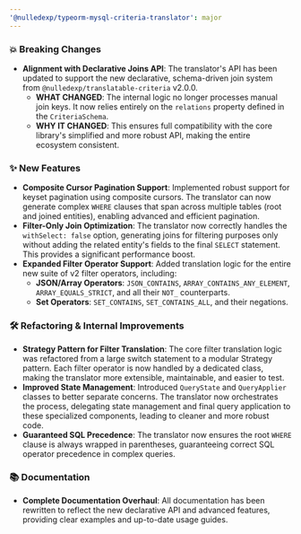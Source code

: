```yaml
---
'@nulledexp/typeorm-mysql-criteria-translator': major
---
```


### 💥 Breaking Changes

- **Alignment with Declarative Joins API**: The translator's API has been updated to support the new declarative, schema-driven join system from `@nulledexp/translatable-criteria` v2.0.0.
  - **WHAT CHANGED**: The internal logic no longer processes manual join keys. It now relies entirely on the `relations` property defined in the `CriteriaSchema`.
  - **WHY IT CHANGED**: This ensures full compatibility with the core library's simplified and more robust API, making the entire ecosystem consistent.

### ✨ New Features

- **Composite Cursor Pagination Support**: Implemented robust support for keyset pagination using composite cursors. The translator can now generate complex `WHERE` clauses that span across multiple tables (root and joined entities), enabling advanced and efficient pagination.
- **Filter-Only Join Optimization**: The translator now correctly handles the `withSelect: false` option, generating joins for filtering purposes only without adding the related entity's fields to the final `SELECT` statement. This provides a significant performance boost.
- **Expanded Filter Operator Support**: Added translation logic for the entire new suite of v2 filter operators, including:
  - **JSON/Array Operators**: `JSON_CONTAINS`, `ARRAY_CONTAINS_ANY_ELEMENT`, `ARRAY_EQUALS_STRICT`, and all their `NOT_` counterparts.
  - **Set Operators**: `SET_CONTAINS`, `SET_CONTAINS_ALL`, and their negations.

### 🛠️ Refactoring & Internal Improvements

- **Strategy Pattern for Filter Translation**: The core filter translation logic was refactored from a large switch statement to a modular Strategy pattern. Each filter operator is now handled by a dedicated class, making the translator more extensible, maintainable, and easier to test.
- **Improved State Management**: Introduced `QueryState` and `QueryApplier` classes to better separate concerns. The translator now orchestrates the process, delegating state management and final query application to these specialized components, leading to cleaner and more robust code.
- **Guaranteed SQL Precedence**: The translator now ensures the root `WHERE` clause is always wrapped in parentheses, guaranteeing correct SQL operator precedence in complex queries.

### 📚 Documentation

- **Complete Documentation Overhaul**: All documentation has been rewritten to reflect the new declarative API and advanced features, providing clear examples and up-to-date usage guides.
